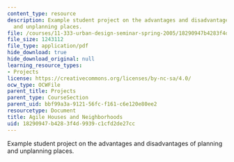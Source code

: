 ```yaml
---
content_type: resource
description: Example student project on the advantages and disadvantages of planning
  and unplanning places.
file: /courses/11-333-urban-design-seminar-spring-2005/18290947b4283f4d9939c1cfd2de27cc_housesandneighds.pdf
file_size: 1243112
file_type: application/pdf
hide_download: true
hide_download_original: null
learning_resource_types:
- Projects
license: https://creativecommons.org/licenses/by-nc-sa/4.0/
ocw_type: OCWFile
parent_title: Projects
parent_type: CourseSection
parent_uid: bbf99a3a-9121-56fc-f161-c6e120e80ee2
resourcetype: Document
title: Agile Houses and Neighborhoods
uid: 18290947-b428-3f4d-9939-c1cfd2de27cc
---
```

Example student project on the advantages and disadvantages of planning and unplanning places.